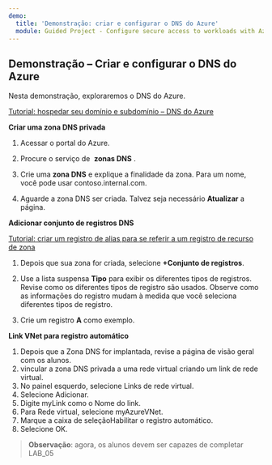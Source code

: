 ```yaml
---
demo:
  title: 'Demonstração: criar e configurar o DNS do Azure'
  module: Guided Project - Configure secure access to workloads with Azure virtual networking services
---
```

## Demonstração – Criar e configurar o DNS do Azure

Nesta demonstração, exploraremos o DNS do Azure.

[Tutorial: hospedar seu domínio e subdomínio – DNS do Azure](https://docs.microsoft.com/azure/dns/dns-delegate-domain-azure-dns)


**Criar uma zona DNS privada**

1. Acessar o portal do Azure.

1. Procure o serviço de  **zonas DNS** .

1. Crie uma **zona DNS** e explique a finalidade da zona. Para um nome, você pode usar contoso.internal.com.

1.  Aguarde a zona DNS ser criada. Talvez seja necessário **Atualizar** a página.

**Adicionar conjunto de registros DNS**


[Tutorial: criar um registro de alias para se referir a um registro de recurso de zona](https://learn.microsoft.com/azure/dns/tutorial-alias-rr)

1. Depois que sua zona for criada, selecione **+Conjunto de registros**.

1. Use a lista suspensa **Tipo** para exibir os diferentes tipos de registros. Revise como os diferentes tipos de registro são usados. Observe como as informações do registro mudam à medida que você seleciona diferentes tipos de registro.

1. Crie um registro **A** como exemplo. 

**Link VNet para registro automático**

1.  Depois que a Zona DNS for implantada, revise a página de visão geral com os alunos.
1.  vincular a zona DNS privada a uma rede virtual criando um link de rede virtual.
1.  No painel esquerdo, selecione Links de rede virtual.
1.  Selecione Adicionar.
1.  Digite myLink como o Nome do link.
1.  Para Rede virtual, selecione myAzureVNet.
1.  Marque a caixa de seleçãoHabilitar o registro automático.
1.  Selecione OK.

>**Observação**: agora, os alunos devem ser capazes de completar LAB_05